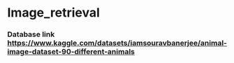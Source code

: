 # Image_retrieval

### Database link https://www.kaggle.com/datasets/iamsouravbanerjee/animal-image-dataset-90-different-animals
